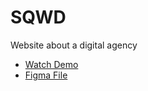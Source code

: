 # SQWD

Website about a digital agency

- [Watch Demo](https://zarodyshfrontendera.github.io/sqwd-digital-agency/)
- [Figma File](https://www.figma.com/design/WhYyX3LRwr0vO0EPlQZJWU/%D0%A1%D0%B0%D0%B9%D1%82-%D0%BE-digital-%D0%B0%D0%B3%D0%B5%D0%BD%D1%81%D1%82%D0%B2%D0%B5?node-id=0-1&t=wPi237rHJNFGDVwZ-1)
